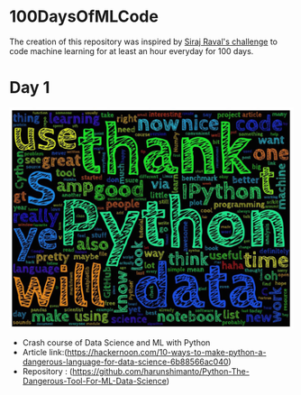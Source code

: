 # 100DaysOfMLCode
The creation of this repository was inspired by [Siraj Raval's challenge](https://www.linkedin.com/feed/update/urn:li:activity:6420525903968825344/) to code machine learning for at least an hour everyday for 100 days.
# Day 1
![Crash course of Data Science and ML with Python](my_twitter_wordcloud_1.jpg)
* Crash course of Data Science and ML with Python
* Article link:(https://hackernoon.com/10-ways-to-make-python-a-dangerous-language-for-data-science-6b88566ac040)
* Repository : (https://github.com/harunshimanto/Python-The-Dangerous-Tool-For-ML-Data-Science)
